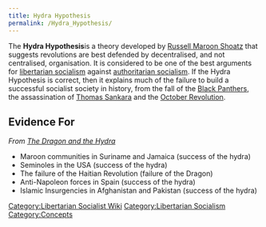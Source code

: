 ```yaml
---
title: Hydra Hypothesis
permalink: /Hydra_Hypothesis/
---
```


The **Hydra Hypothesis**is a theory developed by [Russell Maroon
Shoatz](Russell_Maroon_Shoatz.md "wikilink") that suggests revolutions are
best defended by decentralised, and not centralised, organisation. It is
considered to be one of the best arguments for [libertarian
socialism](Libertarian_Socialism.md "wikilink") against [authoritarian
socialism](Authoritarian_Socialism.md "wikilink"). If the Hydra Hypothesis
is correct, then it explains much of the failure to build a successful
socialist society in history, from the fall of the [Black
Panthers](Black_Panther_Party.md "wikilink"), the assassination of [Thomas
Sankara](Thomas_Sankara.md "wikilink") and the [October
Revolution](October_Revolution_(Russia).md "wikilink").

## Evidence For

*From [The Dragon and the
Hydra](The_Dragon_and_the_Hydra_(Book).md "wikilink")*

- Maroon communities in Suriname and Jamaica (success of the hydra)
- Seminoles in the USA (success of the hydra)
- The failure of the Haitian Revolution (failure of the Dragon)
- Anti-Napoleon forces in Spain (success of the hydra)
- Islamic Insurgencies in Afghanistan and Pakistan (success of the
  hydra)

[Category:Libertarian Socialist
Wiki](Category:Libertarian_Socialist_Wiki.md "wikilink")
[Category:Libertarian
Socialism](Category:Libertarian_Socialism.md "wikilink")
[Category:Concepts](Category:Concepts.md "wikilink")